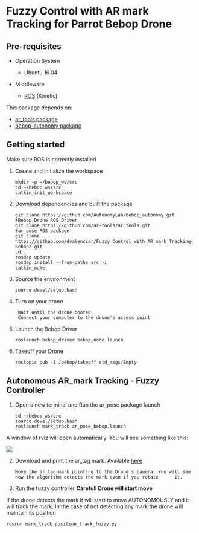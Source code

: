 # Fuzzy Control with AR mark Tracking for Parrot Bebop Drone 

## Pre-requisites
* Operation System
  * Ubuntu 16.04
  
* Middleware 
  * [ROS](http://wiki.ros.org/kinetic/Installation/Ubuntu) (Kinetic)

This package depends on:
* [ar_tools package](http://wiki.ros.org/ar_tools)
* [bebop_autonomy package](https://bebop-autonomy.readthedocs.io/en/latest/index.html)

## Getting started 

Make sure ROS is correctly installed

1. Create and initialize the workspace
  
   ``` 
   mkdir -p ~/bebop_ws/src
   cd ~/bebop_ws/src
   catkin_init_workspace
   ``` 
2. Download dependencies and built the package
   
   ``` 
   git clone https://github.com/AutonomyLab/bebop_autonomy.git                 #Bebop Drone ROS Driver
   git clone https://github.com/ar-tools/ar_tools.git                          #ar_pose ROS package
   git clone https://github.com/dvalenciar/Fuzzy_Control_with_AR_mark_Tracking-Bebop2.git
   cd..
   rosdep update
   rosdep install --from-paths src -i
   catkin_make
   ``` 
   
3. Source the environment
   
   ```
   source devel/setup.bash
   ```
4. Turn on your drone
   
   ```
    Wait until the drone booted
    Connect your computer to the drone's access point
    ```
 
5. Launch the Bebop Driver

   ```
   roslaunch bebop_driver bebop_node.launch
   ```
6. Takeoff your Drone
  
   ```
   rostopic pub -1 /bebop/takeoff std_msgs/Empty
   ```
 
## Autonomous AR_mark Tracking - Fuzzy Controller ##

1. Open a new terminal and Run the ar_pose package launch
   
   ```
   cd ~/bebop_ws/src
   source devel/setup.bash
   roslaunch mark_track ar_pose_bebop.launch
   ```
   
A window of rviz will open automatically. You will see something like this:


![](https://github.com/dvalenciar/Fuzzy_Control_with_AR_mark_Tracking-Bebop2/blob/master/imageRviz.png)

2. Download and print the ar_tag mark. Available [here](https://github.com/dvalenciar/Fuzzy_Control_with_AR_mark_Tracking-Bebop2/blob/master/4x4_384_20.gif)

   ```
   Move the ar_tag mark pointing to the Drone's camera. You will see how the algorithm detects the mark even if you rotate      it.
   ```

3.  Run the fuzzy controller **Carefull Drone will start move** 

  If the drone detects the mark it will start to move  AUTONOMOUSLY and it will track the mark. In the case of not detecting   any mark the drone will maintain its position
   
   
   ```
   rosrun mark_track position_track_fuzzy.py
   
   ```
